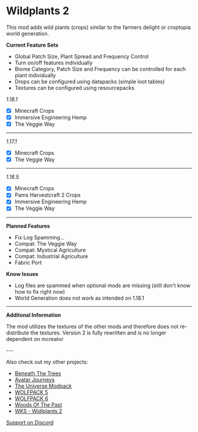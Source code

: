 # Wildplants 2

This mod adds wild plants (crops) similar to the farmers delight or croptopia world generation.

**Current Feature Sets**

- Global Patch Size, Plant Spread and Frequency Control
- Turn on/off features individually
- Biome Category, Patch Size and Frequency can be controlled for each plant individually
- Drops can be configured using datapacks (simple loot tables)
- Textures can be configured using resourcepacks

*1.18.1*

- [x] Minecraft Crops
- [x] Immersive Engineering Hemp
- [x] The Veggie Way
  
---

*1.17.1*

- [x] Minecraft Crops
- [x] The Veggie Way

---

*1.16.5*

- [x] Minecraft Crops
- [x] Pams Harvestcraft 2 Crops
- [x] Immersive Engineering Hemp
- [x] The Veggie Way

---


**Planned Features**

- Fix Log Spamming...
- Compat: The Veggie Way
- Compat: Mystical Agriculture
- Compat: Industrial Agriculture
- Fabric Port


**Know Issues**

- Log files are spammed when optional mods are missing (still don't know how to fix right now)
- World Generation does not work as intended on 1.18.1

---

**Additonal Information**

The mod utilizes the textures of the other mods and therefore does not re-distribute the textures.
Version 2 is fully rewritten and is no longer dependent on mcreator

--- 

Also check out my other projects:

- [Beneath The Trees](https://www.curseforge.com/minecraft/modpacks/beneath-the-trees)
- [Avatar Journeys](https://www.curseforge.com/minecraft/modpacks/avatar-journeys)
- [The Universe Modpack](https://www.curseforge.com/minecraft/modpacks/universe-modpack)
- [WOLFPACK 5](https://www.curseforge.com/minecraft/modpacks/wolfpack-5)
- [WOLFPACK 6](https://www.curseforge.com/minecraft/modpacks/wolfpack-6)
- [Woods Of The Past](https://www.curseforge.com/minecraft/modpacks/woods-of-the-past)
- [WKS - Widlplants 2](https://www.curseforge.com/minecraft/mc-mods/wks-wildplants)


[Support on Discord](https://discord.gg/gHcHGuDY)
